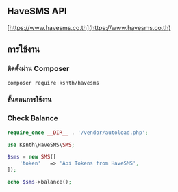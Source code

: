 ## HaveSMS API
[https://www.havesms.co.th](https://www.havesms.co.th)

## การใช้งาน

### ติดตั้งผ่าน Composer
```
composer require ksnth/havesms
```

### ขั้นตอนการใช้งาน
### Check Balance
```php
require_once __DIR__ . '/vendor/autoload.php';

use Ksnth\HaveSMS\SMS;

$sms = new SMS([
    'token'   => 'Api Tokens from HaveSMS',
]);

echo $sms->balance();
```
